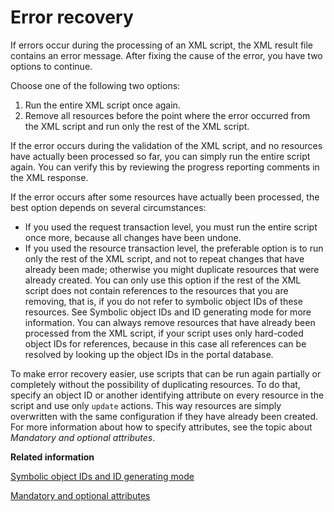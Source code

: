 # Error recovery

If errors occur during the processing of an XML script, the XML result file contains an error message. After fixing the cause of the error, you have two options to continue.

Choose one of the following two options:

1.  Run the entire XML script once again.
2.  Remove all resources before the point where the error occurred from the XML script and run only the rest of the XML script.

If the error occurs during the validation of the XML script, and no resources have actually been processed so far, you can simply run the entire script again. You can verify this by reviewing the progress reporting comments in the XML response.

If the error occurs after some resources have actually been processed, the best option depends on several circumstances:

-   If you used the request transaction level, you must run the entire script once more, because all changes have been undone.
-   If you used the resource transaction level, the preferable option is to run only the rest of the XML script, and not to repeat changes that have already been made; otherwise you might duplicate resources that were already created. You can only use this option if the rest of the XML script does not contain references to the resources that you are removing, that is, if you do not refer to symbolic object IDs of these resources. See Symbolic object IDs and ID generating mode for more information. You can always remove resources that have already been processed from the XML script, if your script uses only hard-coded object IDs for references, because in this case all references can be resolved by looking up the object IDs in the portal database.

To make error recovery easier, use scripts that can be run again partially or completely without the possibility of duplicating resources. To do that, specify an object ID or another identifying attribute on every resource in the script and use only `update` actions. This way resources are simply overwritten with the same configuration if they have already been created. For more information about how to specify attributes, see the topic about *Mandatory and optional attributes*.


**Related information**  


[Symbolic object IDs and ID generating mode](../admin-system/adxmlref_symbl_obj_id.md)

[Mandatory and optional attributes](../admin-system/adxmlref_mandopt_attrbt.md)

